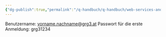 ```yaml
---
{"dg-publish":true,"permalink":"/q-handbuch/q-handbuch/web-services-and-technik/office-365/"}
---
```


Benutzername: vorname.nachname@grg3.at
Passwort für die erste Anmeldung: grg31234